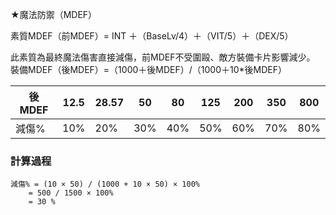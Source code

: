 ★魔法防禦（MDEF）

素質MDEF（前MDEF）= INT ＋（BaseLv/4）＋（VIT/5）＋（DEX/5）

此素質為最終魔法傷害直接減傷，前MDEF不受圍毆、敵方裝備卡片影響減少。
裝備MDEF（後MDEF）=（1000＋後MDEF）/（1000＋10*後MDEF）

| 後MDEF | 12.5 | 28.57 | 50 | 80 | 125 | 200 | 350 | 800 |
|-------|------|-------|----|----|-----|-----|-----|-----|
| 減傷% | 10%  | 20%   | 30%| 40%| 50% | 60% | 70% | 80% |

### 計算過程
```
減傷% = (10 × 50) / (1000 + 10 × 50) × 100%
    = 500 / 1500 × 100%
    = 30 % 
```
